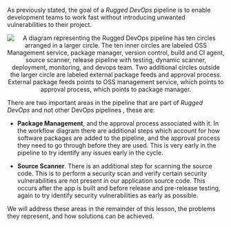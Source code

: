 
As previously stated, the goal of a *Rugged DevOps* pipeline is to enable development teams to work fast without introducing unwanted vulnerabilities to their project.


<p style="text-align:center;"><img src="../Linked_Image_Files/ruggeddevopsworkflow.png" alt="A diagram representing the Rugged DevOps pipeline has ten circles arranged in a larger circle. The ten inner circles are labeled OSS Management service, package manager, version control, build and CI agent, source scanner, release pipeline with testing, dynamic scanner, deployment, monitoring, and devops team. Two additional circles outside the larger circle are labeled external package feeds and approval process. External package feeds points to OSS management service, which points to approval process, which points to package manager."></p>

There are two important areas in the pipeline that are part of *Rugged DevOps* and not other DevOps pipelines , these are:
- **Package Management**, and the approval process associated with it. In the workflow diagram there are additional steps which account for how software packages are added to the pipeline, and the approval process they need to go through before they are used. This is very early in the pipeline to try identify any issues early in the cycle.

- **Source Scanner**. There is an additional step for scanning the source code. This is to perform a security scan and verify certain security vulnerabilities are not present in our application source code. This occurs after the app is built and before release and pre-release testing, again to try identify security vulnerabilities as early as possible. 


We will address these areas in the remainder of this lesson, the problems they represent, and how solutions can be achieved.